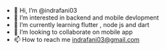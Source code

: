 - 👋 Hi, I’m @indrafani03
- 👀 I’m interested in backend and mobile devlopment 
- 🌱 I’m currently learning flutter , node js and dart
- 💞️ I’m looking to collaborate on mobile app
- 📫 How to reach me indrafani03@gmail.com

<!---
indrafani03/indrafani03 is a ✨ special ✨ repository because its `README.md` (this file) appears on your GitHub profile.
You can click the Preview link to take a look at your changes.
--->
